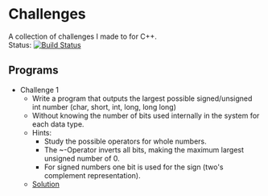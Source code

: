 # Challenges

A collection of challenges I made to for C++.  
Status: [![Build Status](https://travis-ci.com/GamesTrap/Challenge.svg?branch=master)](https://travis-ci.com/GamesTrap/Challenge)

## Programs

- Challenge 1
	- Write a program that outputs the largest possible signed/unsigned int number (char, short, int, long, long long)
	- Without knowing the number of bits used internally in the system for each data type.
	- Hints:
		- Study the possible operators for whole numbers.
		- The ~-Operator inverts all bits, making the maximum largest unsigned number of 0.
		- For signed numbers one bit is used for the sign (two's complement representation).
	- [Solution](Challenge1/src/main.cpp)
